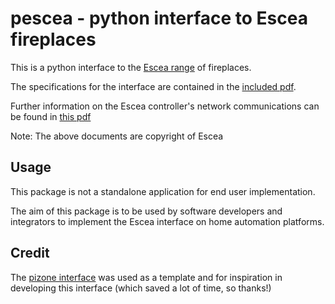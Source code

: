 
# pescea - python interface to Escea fireplaces

This is a python interface to the [Escea range](https://escea.com/) of fireplaces.

The specifications for the interface are contained in the [included pdf](./630260_3_Escea_Fireplace_LAN_Comms_Spec.pdf).

Further information on the Escea controller's network communications can be found in [this pdf](./Escea_Controller_Network_Communications_Summary.pdf)

Note: The above documents are copyright of Escea

## Usage

This package is not a standalone application for end user implementation.

The aim of this package is to be used by software developers and integrators to implement
the Escea interface on home automation platforms.

## Credit

The [pizone interface](https://github.com/Swamp-Ig/pizone) was used as a template and
for inspiration in developing this interface (which saved a lot of time, so thanks!)
